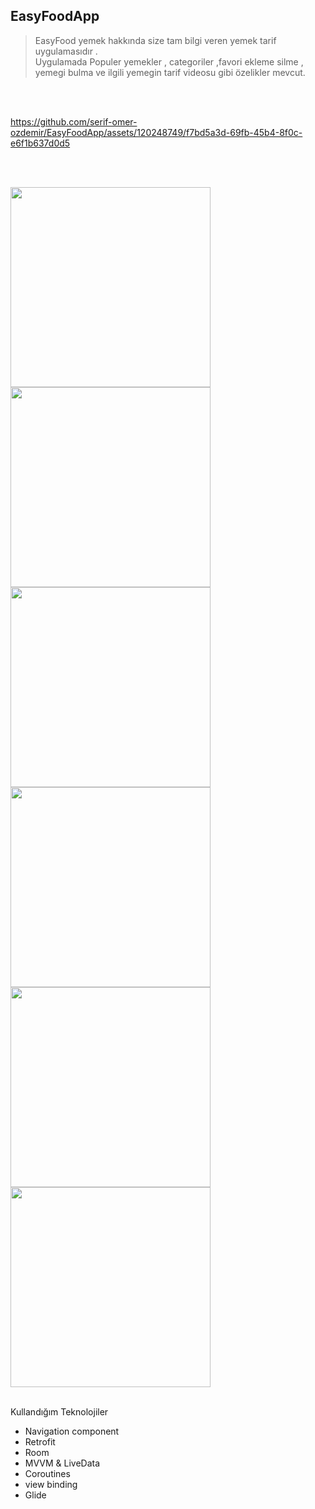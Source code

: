 ## EasyFoodApp

>EasyFood yemek hakkında size tam bilgi veren   yemek tarif uygulamasıdır .</br>
Uygulamada Populer yemekler , categoriler ,favori ekleme silme , yemegi bulma ve ilgili yemegin tarif videosu  gibi özelikler mevcut.

</br></br>

https://github.com/serif-omer-ozdemir/EasyFoodApp/assets/120248749/f7bd5a3d-69fb-45b4-8f0c-e6f1b637d0d5

</br></br>

<img src="0.png" alt="" width="320">
<img src="1.png" alt="" width="320">
<img src="2.jpeg" alt="" width="320">
<img src="3.png" alt="" width="320">
<img src="4.png" alt="" width="320">
<img src="5.png" alt="" width="320">
</br></br>

Kullandığım Teknolojiler 
- Navigation component 
- Retrofit  
- Room 
- MVVM & LiveData  
- Coroutines 
- view binding  
- Glide 

